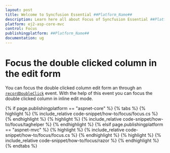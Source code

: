 ```yaml
---
layout: post
title: Welcome to Syncfusion Essential ##Platform_Name##
description: Learn here all about Focus of Syncfusion Essential ##Platform_Name## widgets based on HTML5 and jQuery.
platform: ej2-asp-core-mvc
control: Focus
publishingplatform: ##Platform_Name##
documentation: ug
---
```



# Focus the double clicked column in the edit form

You can focus the double clicked column edit form an through an [`recordDoubleClick`](https://help.syncfusion.com/cr/cref_files/aspnetcore-js2/Syncfusion.EJ2~Syncfusion.EJ2.Grids.Grid~recordDoubleClick.html) event. With the help of this event you can focus the double clicked column in inline edit mode.

{% if page.publishingplatform == "aspnet-core" %}
{% tabs %}
{% highlight %}
{% include_relative code-snippet/how-to/focus/focus.cs %}
{% endhighlight %}
{% highlight %}
{% include_relative code-snippet/how-to/focus/taghelper %}
{% endhighlight %}
{% elsif page.publishingplatform == "aspnet-mvc" %}
{% highlight %} {% include_relative code-snippet/how-to/focus/focus.cs %}
{% endhighlight %}
{% highlight %}
{% include_relative code-snippet/how-to/focus/razor %}
{% endhighlight %}
{% endtabs %}

